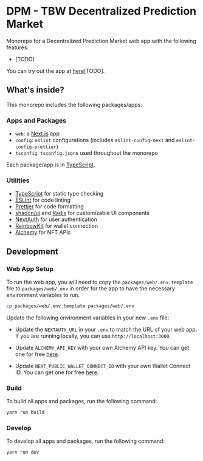 # DPM - TBW Decentralized Prediction Market

Monorepo for a Decentralized Prediction Market web app with the following features:

- [TODO]

You can try out the app at [here]()[TODO].

## What's inside?

This monorepo includes the following packages/apps:

### Apps and Packages

- `web`: a [Next.js](https://nextjs.org/) app
- `config`: `eslint` configurations (includes `eslint-config-next` and `eslint-config-prettier`)
- `tsconfig`: `tsconfig.json`s used throughout the monorepo

Each package/app is in [TypeScript](https://www.typescriptlang.org/).

### Utilities

- [TypeScript](https://www.typescriptlang.org/) for static type checking
- [ESLint](https://eslint.org/) for code linting
- [Prettier](https://prettier.io) for code formatting
- [shadcn/ui](https://ui.shadcn.com/) and [Radix](https://www.radix-ui.com/) for customizable UI components
- [NextAuth](https://next-auth.js.org/) for user authentication
- [RainbowKit](https://www.rainbowkit.com/docs/introduction) for wallet connection
- [Alchemy](https://www.alchemy.com/nft-api) for NFT APIs

## Development

### Web App Setup

To run the web app, you will need to copy the `packages/web/.env.template` file to `packages/web/.env` in order for the app to have the necessary environment variables to run.

```bash
cp packages/web/.env.template packages/web/.env
```

Update the following environment variables in your new `.env` file:

- Update the `NEXTAUTH_URL` in your `.env` to match the URL of your web app. If you are running locally, you can use `http://localhost:3000`.

- Update `ALCHEMY_API_KEY` with your own Alchemy API key. You can get one for free [here](https://www.alchemy.com/nft-api).

- Update `NEXT_PUBLIC_WALLET_CONNECT_ID` with your own Wallet Connect ID. You can get one for free [here](https://www.walletconnect.com/).

### Build

To build all apps and packages, run the following command:

```bash
yarn run build
```

### Develop

To develop all apps and packages, run the following command:

```bash
yarn run dev
```
